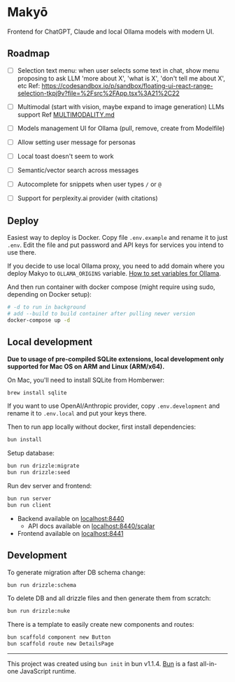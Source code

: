 # Makyō

Frontend for ChatGPT, Claude and local Ollama models with modern UI.


## Roadmap

- [ ] Selection text menu: when user selects some text in chat, show menu proposing to ask LLM 'more about X', 'what is X', 'don't tell me about X', etc
  Ref: https://codesandbox.io/p/sandbox/floating-ui-react-range-selection-tkpj9v?file=%2Fsrc%2FApp.tsx%3A21%2C22
- [ ] Multimodal (start with vision, maybe expand to image generation) LLMs support
  Ref [MULTIMODALITY.md](/MULTIMODALITY.md)
- [ ] Models management UI for Ollama (pull, remove, create from Modelfile)
- [ ] Allow setting user message for personas
- [ ] Local toast doesn't seem to work
- [ ] Semantic/vector search across messages
- [ ] Autocomplete for snippets when user types `/` or `@`
- [ ] Support for perplexity.ai provider (with citations)


## Deploy

Easiest way to deploy is Docker. Copy file `.env.example` and rename it to just `.env`. Edit the file and put password and API keys for services you intend to use there.

If you decide to use local Ollama proxy, you need to add domain where you deploy Makyo to `OLLAMA_ORIGINS` variable. [How to set variables for Ollama](https://github.com/ollama/ollama/blob/main/docs/faq.md#how-do-i-configure-ollama-server).

And then run container with docker compose (might require using sudo, depending on Docker setup):

```bash
# -d to run in background
# add --build to build container after pulling newer version
docker-compose up -d
```

## Local development

**Due to usage of pre-compiled SQLite extensions, local development only supported for Mac OS on ARM and Linux (ARM/x64).**

On Mac, you'll need to install SQLite from Homberwer:

```bash
brew install sqlite
```

If you want to use OpenAI/Anthropic provider, copy `.env.development` and rename it to `.env.local` and put your keys there.

Then to run app locally without docker, first install dependencies:

```bash
bun install
```

Setup database:

```bash
bun run drizzle:migrate
bun run drizzle:seed
```

Run dev server and frontend:

```bash
bun run server
bun run client
```

* Backend available on [localhost:8440](http://localhost:8440)
  * API docs available on [localhost:8440/scalar](http://localhost:8440/scalar)
* Frontend available on [localhost:8441](http://localhost:8441)

## Development

To generate migration after DB schema change:

```bash
bun run drizzle:schema
```

To delete DB and all drizzle files and then generate them from scratch:

```bash
bun run drizzle:nuke
```

There is a template to easily create new components and routes:

```bash
bun scaffold component new Button
bun scaffold route new DetailsPage
```

---

This project was created using `bun init` in bun v1.1.4. [Bun](https://bun.sh) is a fast all-in-one JavaScript runtime.
